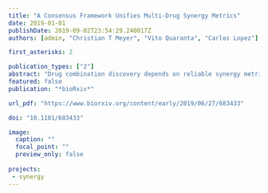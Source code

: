 ```yaml
---
title: "A Consensus Framework Unifies Multi-Drug Synergy Metrics"
date: 2019-01-01
publishDate: 2019-09-02T23:54:29.240017Z
authors: [admin, "Christian T Meyer", "Vito Quaranta", "Carlos Lopez"]

first_asterisks: 2

publication_types: ["2"]
abstract: "Drug combination discovery depends on reliable synergy metrics; however, no consensus exists on the appropriate synergy model to prioritize lead candidates. The fragmented state of the field confounds analysis, reproducibility, and clinical translation of combinations. Here we present a mass-action based formalism to accurately measure the synergy of drug combinations. In this work, we clarify the relationship between the dominant drug synergy principles and show how biases emerge due to intrinsic assumptions which hinder their broad applicability. We further present a mapping of commonly used frameworks onto a unified synergy landscape, which identifies fundamental issues impacting the interpretation of synergy in discovery efforts. Specifically, we infer how traditional metrics mask consequential synergistic interactions, and contain biases dependent on the Hill-slope and maximal effect of single-drugs. We show how these biases systematically impact the classification of synergy in large combination screens misleading discovery efforts. The proposed approach has potential to accelerate the translatability and reproducibility of drug-synergy studies, by bridging the gap between the curative potential of drug mixtures and the complexity in their study."
featured: false
publication: "*bioRxiv*"

url_pdf: "https://www.biorxiv.org/content/early/2019/06/27/683433"

doi: "10.1101/683433"

image:
  caption: ""
  focal_point: ""
  preview_only: false
  
projects:
 - synergy
---
```


